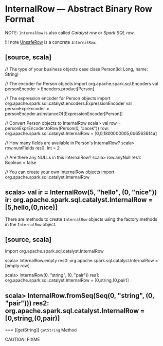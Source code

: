 # InternalRow &mdash; Abstract Binary Row Format

NOTE: `InternalRow` is also called *Catalyst row* or *Spark SQL row*.

!!! note
    [UnsafeRow](UnsafeRow.md) is a concrete `InternalRow`.

[source, scala]
----
// The type of your business objects
case class Person(id: Long, name: String)

// The encoder for Person objects
import org.apache.spark.sql.Encoders
val personEncoder = Encoders.product[Person]

// The expression encoder for Person objects
import org.apache.spark.sql.catalyst.encoders.ExpressionEncoder
val personExprEncoder = personEncoder.asInstanceOf[ExpressionEncoder[Person]]

// Convert Person objects to InternalRow
scala> val row = personExprEncoder.toRow(Person(0, "Jacek"))
row: org.apache.spark.sql.catalyst.InternalRow = [0,0,1800000005,6b6563614a]

// How many fields are available in Person's InternalRow?
scala> row.numFields
res0: Int = 2

// Are there any NULLs in this InternalRow?
scala> row.anyNull
res1: Boolean = false

// You can create your own InternalRow objects
import org.apache.spark.sql.catalyst.InternalRow

scala> val ir = InternalRow(5, "hello", (0, "nice"))
ir: org.apache.spark.sql.catalyst.InternalRow = [5,hello,(0,nice)]
----

There are methods to create `InternalRow` objects using the factory methods in the `InternalRow` object.

[source, scala]
----
import org.apache.spark.sql.catalyst.InternalRow

scala> InternalRow.empty
res0: org.apache.spark.sql.catalyst.InternalRow = [empty row]

scala> InternalRow(0, "string", (0, "pair"))
res1: org.apache.spark.sql.catalyst.InternalRow = [0,string,(0,pair)]

scala> InternalRow.fromSeq(Seq(0, "string", (0, "pair")))
res2: org.apache.spark.sql.catalyst.InternalRow = [0,string,(0,pair)]
----

=== [[getString]] `getString` Method

CAUTION: FIXME
